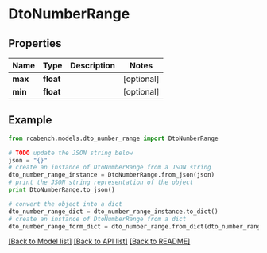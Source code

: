 # DtoNumberRange


## Properties

Name | Type | Description | Notes
------------ | ------------- | ------------- | -------------
**max** | **float** |  | [optional] 
**min** | **float** |  | [optional] 

## Example

```python
from rcabench.models.dto_number_range import DtoNumberRange

# TODO update the JSON string below
json = "{}"
# create an instance of DtoNumberRange from a JSON string
dto_number_range_instance = DtoNumberRange.from_json(json)
# print the JSON string representation of the object
print DtoNumberRange.to_json()

# convert the object into a dict
dto_number_range_dict = dto_number_range_instance.to_dict()
# create an instance of DtoNumberRange from a dict
dto_number_range_form_dict = dto_number_range.from_dict(dto_number_range_dict)
```
[[Back to Model list]](../README.md#documentation-for-models) [[Back to API list]](../README.md#documentation-for-api-endpoints) [[Back to README]](../README.md)


